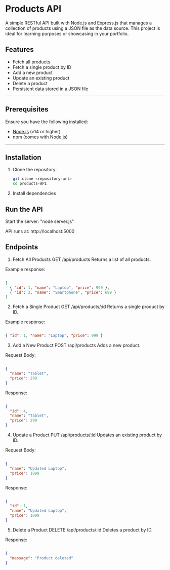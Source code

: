 # Products API

A simple RESTful API built with Node.js and Express.js that manages a collection of products using a JSON file as the data source. This project is ideal for learning purposes or showcasing in your portfolio.

## Features

- Fetch all products
- Fetch a single product by ID
- Add a new product
- Update an existing product
- Delete a product
- Persistent data stored in a JSON file

---

## Prerequisites

Ensure you have the following installed:

- [Node.js](https://nodejs.org/) (v14 or higher)
- npm (comes with Node.js)

---

## Installation

1. Clone the repository:
   ```bash
   git clone <repository-url>
   cd products-API

2. Install dependencies


## Run the API

Start the server: "node server.js"


API runs at: http://localhost:5000



## Endpoints

1. Fetch All Products
GET /api/products
Returns a list of all products.

Example response:

```json

[
  { "id": 1, "name": "Laptop", "price": 999 },
  { "id": 2, "name": "Smartphone", "price": 699 }
]

````

2. Fetch a Single Product
GET /api/products/:id
Returns a single product by ID.

Example response:

```json

{ "id": 1, "name": "Laptop", "price": 999 }

```

3. Add a New Product
POST /api/products
Adds a new product.

Request Body:

```json

{
  "name": "Tablet",
  "price": 299
}

```

Response:

```json

{
  "id": 4,
  "name": "Tablet",
  "price": 299
}

```

4. Update a Product
PUT /api/products/:id
Updates an existing product by ID.

Request Body:

```json

{
  "name": "Updated Laptop",
  "price": 1099
}

```

Response:

```json

{
  "id": 1,
  "name": "Updated Laptop",
  "price": 1099
}

```

5. Delete a Product
DELETE /api/products/:id
Deletes a product by ID.

Response:

```json

{
  "message": "Product deleted"
}

```

